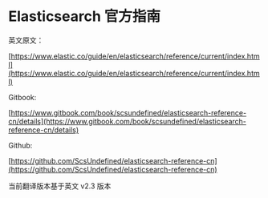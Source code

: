 # Elasticsearch 官方指南 

英文原文：

[https://www.elastic.co/guide/en/elasticsearch/reference/current/index.html](https://www.elastic.co/guide/en/elasticsearch/reference/current/index.html) 

Gitbook:

[https://www.gitbook.com/book/scsundefined/elasticsearch-reference-cn/details](https://www.gitbook.com/book/scsundefined/elasticsearch-reference-cn/details)

Github:

[https://github.com/ScsUndefined/elasticsearch-reference-cn](https://github.com/ScsUndefined/elasticsearch-reference-cn)

当前翻译版本基于英文 v2.3 版本

